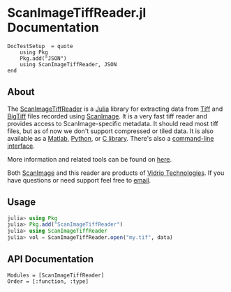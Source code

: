 # ScanImageTiffReader.jl Documentation

```@meta
DocTestSetup  = quote
    using Pkg
    Pkg.add("JSON")
    using ScanImageTiffReader, JSON
end
```

## About

The [ScanImageTiffReader] is a [Julia] library for extracting data from [Tiff] and [BigTiff] files recorded using [ScanImage].  It is a very fast tiff reader and provides access to ScanImage-specific metadata.  It should read most tiff files, but as of now we don't support compressed or tiled data.  It is also available as a [Matlab], [Python],  or [C library].  There's also a [command-line interface].

More information and related tools can be found on [here](http://scanimage.vidriotechnologies.com/display/SIH/Tools).

Both [ScanImage] and this reader are products of [Vidrio Technologies].  If you
have questions or need support feel free to [email].

## Usage

```julia
julia> using Pkg
julia> Pkg.add("ScanImageTiffReader")
julia> using ScanImageTiffReader
julia> vol = ScanImageTiffReader.open("my.tif", data) 
```

## API Documentation

```@autodocs
Modules = [ScanImageTiffReader]
Order = [:function, :type]
```


[C library]: https://vidriotech.gitlab.io/scanimagetiffreader
[command-line interface]: https://vidriotech.gitlab.io/scanimagetiffreader
[ScanImageTiffReader]: https://vidriotech.gitlab.io/scanimagetiffreader-julia/
[Tiff]: https://en.wikipedia.org/wiki/Tagged_Image_File_Format
[BigTiff]: http://bigtiff.org/
[ScanImage]: http://scanimage.org
[scanimage.org]: http://scanimage.org
[Python]: https://www.python.org
[Matlab]: https://www.mathworks.com/
[Julia]: https://julialang.org
[Vidrio Technologies]: http://vidriotechnologies.com/
[email]: support@vidriotech.com
[documentation]: https://vidriotech.gitlab.io/scanimagetiffreader-julia/